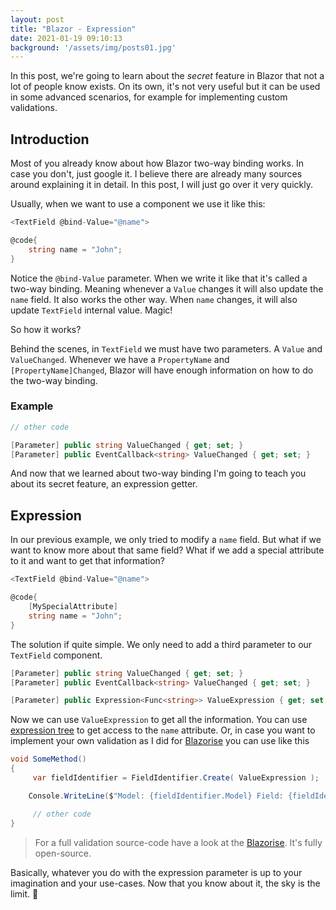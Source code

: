 ```yaml
---
layout: post
title: "Blazor - Expression"
date: 2021-01-19 09:10:13
background: '/assets/img/posts01.jpg'
---
```


In this post, we're going to learn about the _secret_ feature in Blazor that not a lot of people know exists. On its own, it's not very useful but it can be used in some advanced scenarios, for example for implementing custom validations.

## Introduction

Most of you already know about how Blazor two-way binding works. In case you don't, just google it. I believe there are already many sources around explaining it in detail. In this post, I will just go over it very quickly.

Usually, when we want to use a component we use it like this:

```cs
<TextField @bind-Value="@name">

@code{
    string name = "John";
}
```

Notice the `@bind-Value` parameter. When we write it like that it's called a two-way binding. Meaning whenever a `Value` changes it will also update the `name` field. It also works the other way. When `name` changes, it will also update `TextField` internal value. Magic!

So how it works?

Behind the scenes, in `TextField` we must have two parameters. A `Value` and `ValueChanged`. Whenever we have a `PropertyName` and `[PropertyName]Changed`, Blazor will have enough information on how to do the two-way binding.

### Example

```cs
// other code

[Parameter] public string ValueChanged { get; set; }
[Parameter] public EventCallback<string> ValueChanged { get; set; }
```

And now that we learned about two-way binding I'm going to teach you about its secret feature, an expression getter.

## Expression

 In our previous example, we only tried to modify a `name` field. But what if we want to know more about that same field? What if we add a special attribute to it and want to get that information?

```cs
<TextField @bind-Value="@name">

@code{
    [MySpecialAttribute]
    string name = "John";
}
```

The solution if quite simple. We only need to add a third parameter to our `TextField` component.

```cs
[Parameter] public string ValueChanged { get; set; }
[Parameter] public EventCallback<string> ValueChanged { get; set; }

[Parameter] public Expression<Func<string>> ValueExpression { get; set; }
```

Now we can use `ValueExpression` to get all the information. You can use [expression tree](https://www.tutorialsteacher.com/linq/expression-tree) to get access to the `name` attribute. Or, in case you want to implement your own validation as I did for [Blazorise](https://github.com/stsrki/Blazorise) you can use like this


```cs
void SomeMethod()
{
     var fieldIdentifier = FieldIdentifier.Create( ValueExpression );

    Console.WriteLine($"Model: {fieldIdentifier.Model} Field: {fieldIdentifier.FieldName}");

     // other code
}
```

> For a full validation source-code have a look at the [Blazorise](https://github.com/stsrki/Blazorise). It's fully open-source.

Basically, whatever you do with the expression parameter is up to your imagination and your use-cases. Now that you know about it, the sky is the limit. 🚀